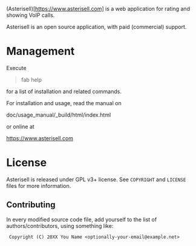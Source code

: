 (Asterisell)[https://www.asterisell.com] is a web application for rating and showing VoIP calls.

Asterisell is an open source application, with paid (commercial) support.

Management
==========

Execute

> fab help

for a list of installation and related commands.

For installation and usage, read the manual on

  doc/usage_manual/_build/html/index.html

or online at

  https://www.asterisell.com

License
=======

Asterisell is released under GPL v3+ license. See `COPYRIGHT` and `LICENSE` files for more information.

Contributing
------------

In every modified source code file, add yourself to the list of authors/contributors, using something like:

     Copyright (C) 20XX You Name <optionally-your-email@example.net>
